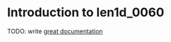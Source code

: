 # Introduction to len1d_0060

TODO: write [great documentation](http://jacobian.org/writing/what-to-write/)
